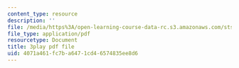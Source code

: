 ```yaml
---
content_type: resource
description: ''
file: /media/https%3A/open-learning-course-data-rc.s3.amazonaws.com/sts-081-innovation-systems-for-science-technology-energy-manufacturing-and-health-spring-2017/4071a461fc7ba6471cd46574835ee8d6_L-Y4K7LfHms.pdf
file_type: application/pdf
resourcetype: Document
title: 3play pdf file
uid: 4071a461-fc7b-a647-1cd4-6574835ee8d6
---
```

